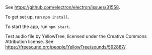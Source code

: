 See <https://github.com/electron/electron/issues/31558>.

To get set up, run `npm install`.

To start the app, run `npm start`.

Test audio file by YellowTree, licensed under the Creative Commons Attribution license. See <https://freesound.org/people/YellowTree/sounds/592887/>.
